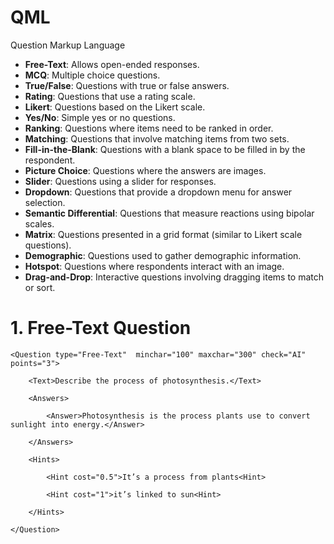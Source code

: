 # QML
Question Markup Language

- **Free-Text**: Allows open-ended responses.
- **MCQ**: Multiple choice questions.
- **True/False**: Questions with true or false answers.
- **Rating**: Questions that use a rating scale.
- **Likert**: Questions based on the Likert scale.
- **Yes/No**: Simple yes or no questions.
- **Ranking**: Questions where items need to be ranked in order.
- **Matching**: Questions that involve matching items from two sets.
- **Fill-in-the-Blank**: Questions with a blank space to be filled in by the respondent.
- **Picture Choice**: Questions where the answers are images.
- **Slider**: Questions using a slider for responses.
- **Dropdown**: Questions that provide a dropdown menu for answer selection.
- **Semantic Differential**: Questions that measure reactions using bipolar scales.
- **Matrix**: Questions presented in a grid format (similar to Likert scale questions).
- **Demographic**: Questions used to gather demographic information.
- **Hotspot**: Questions where respondents interact with an image.
- **Drag-and-Drop**: Interactive questions involving dragging items to match or sort.


# 1. Free-Text Question

    <Question type="Free-Text"  minchar="100" maxchar="300" check="AI" points="3">
    
        <Text>Describe the process of photosynthesis.</Text>
    
        <Answers>
    
            <Answer>Photosynthesis is the process plants use to convert sunlight into energy.</Answer>
    
        </Answers>
    
        <Hints>
    
            <Hint cost="0.5">It’s a process from plants<Hint>
    
            <Hint cost="1">it’s linked to sun<Hint>
    
        </Hints>
    
    </Question>
